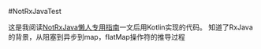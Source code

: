#NotRxJavaTest

这是我阅读[NotRxJava懒人专用指南](http://www.devtf.cn/?p=323)一文后用Kotlin实现的代码。
知道了RxJava的背景，从阻塞到异步到map，flatMap操作符的推导过程

